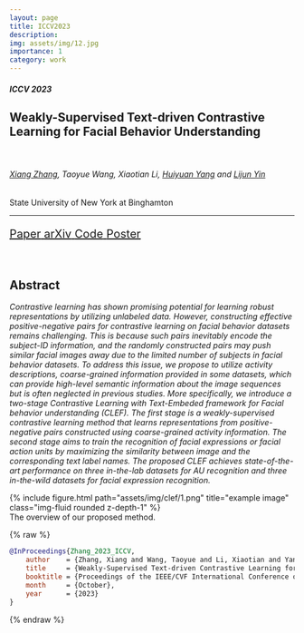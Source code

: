 ```yaml
---
layout: page
title: ICCV2023
description: 
img: assets/img/12.jpg
importance: 1
category: work
---
```


<div class="jumbotron" >
    <div class="container">
      <div class="row">
        <div class="col-12">
            <h5 class="text-center">ICCV 2023</h5>
            <h2 class="text-center">Weakly-Supervised Text-driven Contrastive Learning for Facial Behavior Understanding</h2>
            <p class="text-center">&nbsp;</p>
            <h6 class="text-center"><a href="https://www.xianng.com/">Xiang Zhang</a>, Taoyue Wang, Xiaotian Li, <a href="https://hyang428.github.io">Huiyuan Yang</a> and <a href="https://www.cs.binghamton.edu/~lijun">Lijun Yin</a></h6>
            <p class="text-center">State University of New York at Binghamton</p>
            <hr>
            <p class="text-center" style="font-size:20px">
            <span class="link-block">
                <a href="https://openaccess.thecvf.com/ICCV2023/.pdf" target="_blank"
                    class="external-link button is-normal is-rounded is-dark">
                    <span class="icon">
                        <i class="fa-regular fa-file-pdf"></i>
                    </span>
                    <span>Paper</span>
                </a>
            </span>
            <!-- ArXiv abstract Link -->
            <span class="link-block">
                <a href="https://arxiv.org/abs/2304.00058" target="_blank"
                    class="external-link button is-normal is-rounded is-dark">
                    <span class="icon">
                        <i class="ai ai-arxiv"></i>
                    </span>
                    <span>arXiv</span>
                </a>
            </span>
            <!-- code Link -->
            <span class="link-block">
                <a href="https://github.com/LizhenWangT/FaceVerse" target="_blank"
                    class="external-link button is-normal is-rounded is-dark">
                    <span class="icon">
                    <i class="fab fa-github"></i>
                    </span>
                <span>Code</span>
                </a>
            </span>  
            <!-- poster Link -->
            <span class="link-block">
                <a href="{{site.url}}/assets/pdf/clef/poster.pdf" target="_blank"
                    class="external-link button is-normal is-rounded is-dark">
                    <span class="icon">
                    <i class="fa-regular fa-images"></i>
                    </span>
                <span>Poster</span>
                </a>
            </span>  
            </p>
        </div>
      </div>
    </div>
</div>

<div class="container">
    <p>&nbsp;</p>
    <div class="row">
      <div class="col-lg-12 col-md-12 col-sm-12 col-xl-12 text-center">
        <h2>Abstract</h2>
      </div>
        <p class="text-left"><em>Contrastive learning has shown promising potential for learning robust representations by utilizing unlabeled data. However, constructing effective positive-negative pairs for contrastive learning on facial behavior datasets remains challenging. This is because such pairs inevitably encode the subject-ID information, and the randomly constructed pairs may push similar facial images away due to the limited number of subjects in facial behavior datasets. To address this issue, we propose to utilize activity descriptions, coarse-grained information provided in some datasets, which can provide high-level semantic information about the image sequences but is often neglected in previous studies. More specifically, we introduce a two-stage Contrastive Learning with Text-Embeded framework for Facial behavior understanding (CLEF). The first stage is a weakly-supervised contrastive learning method that learns representations from positive-negative pairs constructed using coarse-grained activity information. The second stage aims to train the recognition of facial expressions or facial action units by maximizing the similarity between image and the corresponding text label names. The proposed CLEF achieves state-of-the-art performance on three in-the-lab datasets for AU recognition and three in-the-wild datasets for facial expression recognition.</em>
        </p>
    </div>
    <div class="row">
        <div class="col-sm mt-3 mt-md-0">
        {% include figure.html path="assets/img/clef/1.png" title="example image" class="img-fluid rounded z-depth-1" %}
        </div>
    </div>
    <div class="caption">
        The overview of our proposed method.
    </div>
</div>


{% raw %}
```bibtex
@InProceedings{Zhang_2023_ICCV,
    author    = {Zhang, Xiang and Wang, Taoyue and Li, Xiaotian and Yang, Huiyuan and Yin, Lijun},
    title     = {Weakly-Supervised Text-driven Contrastive Learning for Facial Behavior Understanding},
    booktitle = {Proceedings of the IEEE/CVF International Conference on Computer Vision (ICCV)},
    month     = {October},
    year      = {2023}
}
```
{% endraw %}



